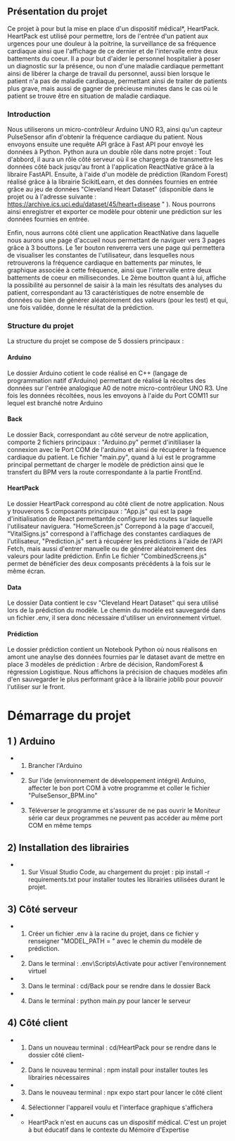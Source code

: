 ## Présentation du projet
Ce projet à pour but la mise en place d'un dispositif médical*, HeartPack. HeartPack est utilisé pour permettre, lors de l'entrée d'un patient aux urgences pour une douleur à la poitrine, la surveillance de sa fréquence cardiaque ainsi que l'affichage de ce dernier et de l'intervalle entre deux battements du coeur. Il a pour but d'aider le personnel hospitalier à poser un diagnostic sur la présence, ou non d'une maladie cardiaque permettant ainsi de libérer la charge de travail du personnel, aussi bien lorsque le patient n'a pas de maladie cardiaque, permettant ainsi de traiter de patients plus grave, mais aussi de gagner de précieuse minutes dans le cas où le patient se trouve être en situation de maladie cardiaque.

### Introduction
Nous utiliserons un micro-contrôleur Arduino UNO R3, ainsi qu'un capteur PulseSensor afin d'obtenir la fréquence cardiaque du patient. Nous envoyons ensuite une requête API grâce à Fast API pour envoyé les données à Python. Python aura un double rôle dans notre projet : Tout d'abbord, il aura un rôle côté serveur où il se chargerga de transmettre les données côté back jusqu'au front à l'application ReactNative grâce à la libraire FastAPI. Ensuite, à l'aide d'un modèle de prédiction (Random Forest) réalisé grâce à la librairie ScikitLearn, et des données fournies en entrée grâce au jeu de données "Cleveland Heart Dataset" (disponible dans le projet ou à l'adresse suivante : https://archive.ics.uci.edu/dataset/45/heart+disease " ). Nous pourrons ainsi enregistrer et exporter ce modèle pour obtenir une prédiction sur les données fournies en entrée.

Enfin, nous aurrons côté client une application ReactNative dans laquelle nous aurons une page d'accueil nous permettant de naviguer vers 3 pages grâce à 3 bouttons. Le 1er bouton renvererra vers une page qui permettera de visualiser les constantes de l'utilisateur, dans lesquelles nous retrouverons la fréquence cardiaque en battements par minutes, le graphique associée à cette fréquence, ainsi que l'intervalle entre deux battements de coeur en millisecondes. Le 2ème boutton quant à lui, affiche la possibilité au personnel de saisir à la main les résultats des analyses du patient, correspondant au 13 caractéristiques de notre ensemble de données ou bien de générer aléatoirement des valeurs (pour les test) et qui, une fois validée, donne le résultat de la prédiction.

### Structure du projet

La structure du projet se compose de 5 dossiers principaux :

#### Arduino

Le dossier Arduino cotient le code réalisé en C++ (langage de programmation natif d'Arduino) permettant de réalisé la récoltes des données sur l'entrée analogique A0 de notre micro-contrôleur UNO R3. Une fois les données récoltées, nous les envoyons à l'aide du Port COM11 sur lequel est branché notre Arduino

#### Back

Le dossier Back, correspondant au côté serveur de notre application, comporte 2 fichiers principaux : "Arduino.py" permet d'initiliaser la connexion avec le Port COM de l'arduino et ainsi de récupérer la fréquence cardiaque du patient. Le fichier "main.py", quand à lui est le programme principal permettant de charger le modèle de prédiction ainsi que le transfert du BPM vers la route correspondante à la partie FrontEnd.

#### HeartPack

Le dossier HeartPack correspond au côté client de notre application. Nous y trouverons 5 composants principaux : "App.js" qui est la page d'initialisation de React permettantde configurer les routes sur laquelle l'utilisateur naviguera. "HomeScreen.js" Correpond à la page d'accueil, "VitalSigns.js" correspond à l'affichage des constantes cardiaques de l'utilisateur, "Prediction.js" sert à récupérer les prédictions à l'aide de l'API Fetch, mais aussi d'entrer manuelle ou de générer aléatoirement des valeurs pour ladite prédiction. Enfin Le fichier "CombinedScreens.js" permet de bénéficier des deux composants précédents à la fois sur le même écran.

#### Data

Le dossier Data contient le csv "Cleveland Heart Dataset" qui sera utilisé lors de la prédiction du modèle. Le chemin du modèle est sauvegardé dans un fichier .env, il sera donc nécessaire d'utiliser un environnement virtuel.

#### Prédiction

Le dossier prédiction contient un Notebook Python où nous réalisons en amont une anaylse des données fournies par le dataset avant de mettre en place 3 modèles de prédiction : Arbre de décision, RandomForest & régression Logistique. Nous affichons la précision de chaques modèles afin d'en sauvegarder le plus performant grâce à la librairie joblib pour pouvoir l'utiliser sur le front.

# Démarrage du projet
## 1 ) Arduino 
- 1) Brancher l'Arduino
- 2) Sur l'ide (environnement de développement intégré) Arduino, affecter le bon port COM à votre programme et coller le fichier "PulseSensor_BPM.ino" 
- 3) Téléverser le programme et s'assurer de ne pas ouvrir le Moniteur série car deux programmes ne peuvent pas accéder au même port COM en même temps

## 2) Installation des librairies
- 1) Sur Visual Studio Code, au chargement du projet : pip install -r requirements.txt pour installer toutes les librairies utilisées durant le projet.

## 3) Côté serveur

- 1) Créer un fichier .env à la racine du projet, dans ce fichier y renseigner "MODEL_PATH = " avec le chemin du modèle de prédiction.
- 2) Dans le terminal : .env\Scripts\Activate pour activer l'environnement virtuel
- 3) Dans le terminal : cd/Back pour se rendre dans le dossier Back
- 4) Dans le terminal : python main.py pour lancer le serveur

## 4) Côté client

- 1) Dans un nouveau terminal : cd/HeartPack pour se rendre dans le dossier côté client-
- 2) Dans le nouveau terminal : npm install pour installer toutes les librairies nécessaires
- 3) Dans le nouveau terminal : npx expo start pour lancer le côté client
- 4) Sélectionner l'appareil voulu et l'interface graphique s'affichera



 - * HeartPack n'est en aucuns cas un dispositif médical. C'est un projet à but éducatif dans le contexte du Mémoire d'Expertise
